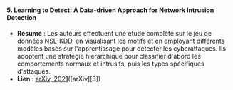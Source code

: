 #### 5. **Learning to Detect: A Data-driven Approach for Network Intrusion Detection**

* **Résumé** : Les auteurs effectuent une étude complète sur le jeu de données NSL-KDD, en visualisant les motifs et en employant différents modèles basés sur l'apprentissage pour détecter les cyberattaques. Ils adoptent une stratégie hiérarchique pour classifier d'abord les comportements normaux et intrusifs, puis les types spécifiques d'attaques.
* **Lien** : [arXiv, 2021](https://arxiv.org/abs/2108.08394)([arXiv][3])
